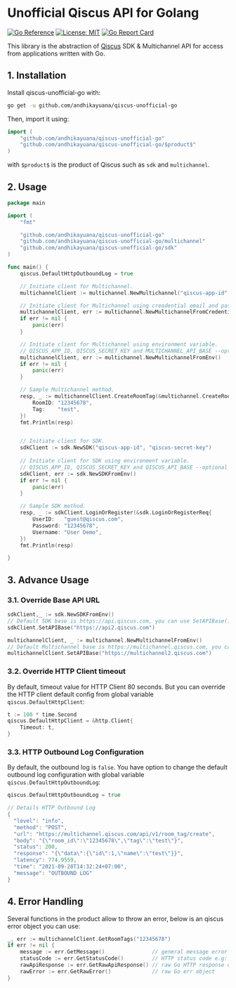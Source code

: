 # Unofficial Qiscus API for Golang
[![Go Reference](https://pkg.go.dev/badge/github.com/andhikayuana/qiscus-unofficial-go.svg)](https://pkg.go.dev/github.com/andhikayuana/qiscus-unofficial-go)
[![License: MIT](https://img.shields.io/badge/License-MIT-yellow.svg)](https://opensource.org/licenses/MIT)
[![Go Report Card](https://goreportcard.com/badge/github.com/andhikayuana/qiscus-unofficial-go)](https://goreportcard.com/report/github.com/andhikayuana/qiscus-unofficial-go)

This library is the abstraction of [Qiscus](https://www.qiscus.com) SDK & Multichannel API for access from applications written with Go.

## 1. Installation
Install qiscus-unofficial-go with:

```sh
go get -u github.com/andhikayuana/qiscus-unofficial-go
```

Then, import it using:

```go
import (
    "github.com/andhikayuana/qiscus-unofficial-go"
    "github.com/andhikayuana/qiscus-unofficial-go/$product$"
)
```
with `$product$` is the product of Qiscus such as `sdk` and `multichannel`.

## 2. Usage
```go
package main

import (
	"fmt"

	"github.com/andhikayuana/qiscus-unofficial-go"
	"github.com/andhikayuana/qiscus-unofficial-go/multichannel"
	"github.com/andhikayuana/qiscus-unofficial-go/sdk"
)

func main() {
	qiscus.DefaultHttpOutboundLog = true

	// Initiate client for Multichannel.
	multichannelClient := multichannel.NewMultichannel("qiscus-app-id", "qiscus-secret-key")

	// Initiate client for Multichannel using creadential email and password admin.
	multichannelClient, err := multichannel.NewMultichannelFromCredential("example@mail.com", "12345678")
	if err != nil {
		panic(err)
	}

	// Initiate client for Multichannel using environment variable.
	// QISCUS_APP_ID, QISCUS_SECRET_KEY and MULTICHANNEL_API_BASE --optional
	multichannelClient, err := multichannel.NewMultichannelFromEnv()
	if err != nil {
		panic(err)
	}

	// Sample Multichannel method.
	resp, _ := multichannelClient.CreateRoomTag(&multichannel.CreateRoomTagReq{
		RoomID: "12345678",
		Tag:    "test",
	})
	fmt.Println(resp)


	// Initiate client for SDK.
	sdkClient := sdk.NewSDK("qiscus-app-id", "qiscus-secret-key")
	
	// Initiate client for SDK using environment variable.
	// QISCUS_APP_ID, QISCUS_SECRET_KEY and QISCUS_API_BASE --optional
	sdkClient, err := sdk.NewSDKFromEnv()
	if err != nil {
		panic(err)
	}

	// Sample SDK method.
	resp, _ := sdkClient.LoginOrRegister(&sdk.LoginOrRegisterReq{
		UserID:   "guest@qiscus.com",
		Password: "12345678",
		Username: "User Demo",
	})
	fmt.Println(resp)

}

```

## 3. Advance Usage
### 3.1. Override Base API URL
```go
sdkClient,_ := sdk.NewSDKFromEnv()
// Default SDK base is https://api.qiscus.com, you can use SetAPIBase() to override.
sdkClient.SetAPIBase("https://api2.qiscus.com")

multichannelClient, _ := multichannel.NewMultichannelFromEnv()
// Default Multichannel base is https://multichannel.qiscus.com, you can use SetAPIBase() to override.
multichannelClient.SetAPIBase("https://multichannel2.qiscus.com")
```

### 3.2. Override HTTP Client timeout
By default, timeout value for HTTP Client 80 seconds. But you can override the HTTP client default config from global variable `qiscus.DefaultHttpClient`:
```go
t := 100 * time.Second
qiscus.DefaultHttpClient = &http.Client{
	Timeout: t,
}
```

### 3.3. HTTP Outbound Log Configuration
By default, the outbound log is `false`. You have option to change the default outbound log configuration with global variable `qiscus.DefaultHttpOutboundLog`:
```go
qiscus.DefaultHttpOutboundLog = true

// Details HTTP Outbound Log
{
  "level": "info",
  "method": "POST",
  "url": "https://multichannel.qiscus.com/api/v1/room_tag/create",
  "body": "{\"room_id\":\"12345678\",\"tag\":\"test\"}",
  "status": 200,
  "response": "{\"data\":{\"id\":1,\"name\":\"test\"}}",
  "latency": 774.9559,
  "time": "2021-09-20T14:32:24+07:00",
  "message": "OUTBOUND LOG"
}
```

## 4. Error Handling
Several functions in the product allow to throw an error, below is an qiscus error object you can use:
```go
_, err := multichannelClient.GetRoomTags("12345678")
if err != nil {
	message := err.GetMessage()               // general message error
	statusCode := err.GetStatusCode()         // HTTP status code e.g: 400, 401, etc.
	rawApiResponse := err.GetRawApiResponse() // raw Go HTTP response object
	rawError := err.GetRawError()             // raw Go err object
}
```
